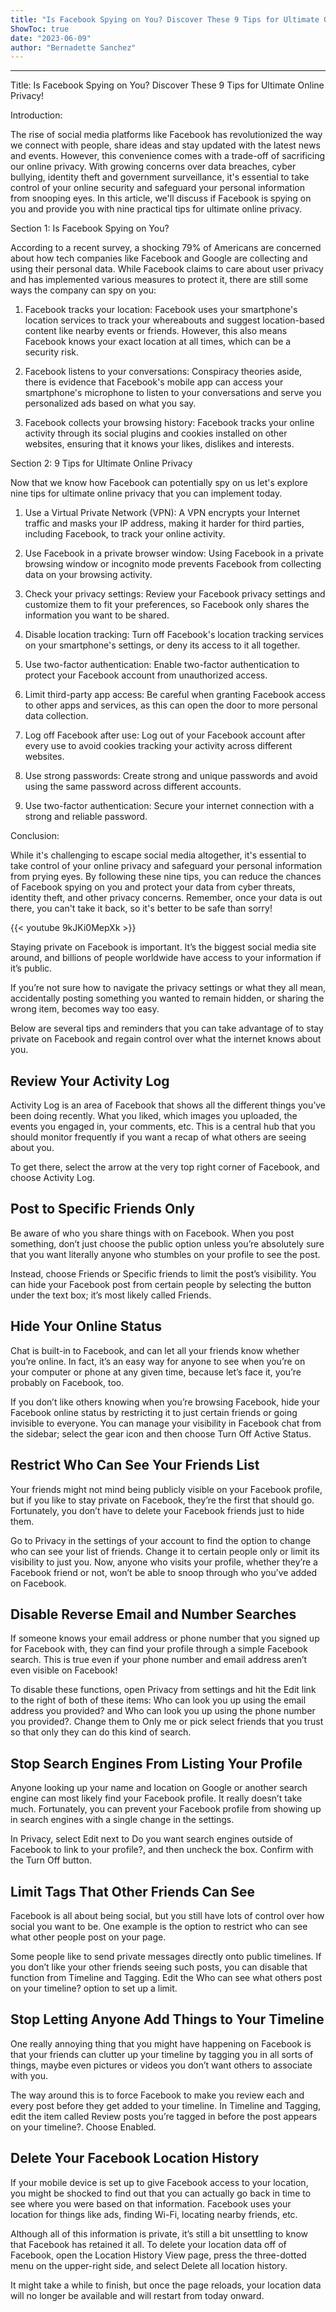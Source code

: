 ```yaml
---
title: "Is Facebook Spying on You? Discover These 9 Tips for Ultimate Online Privacy!"
ShowToc: true 
date: "2023-06-09"
author: "Bernadette Sanchez"
---
```

*****
Title: Is Facebook Spying on You? Discover These 9 Tips for Ultimate Online Privacy!

Introduction:

The rise of social media platforms like Facebook has revolutionized the way we connect with people, share ideas and stay updated with the latest news and events. However, this convenience comes with a trade-off of sacrificing our online privacy. With growing concerns over data breaches, cyber bullying, identity theft and government surveillance, it's essential to take control of your online security and safeguard your personal information from snooping eyes. In this article, we'll discuss if Facebook is spying on you and provide you with nine practical tips for ultimate online privacy.

Section 1: Is Facebook Spying on You?

According to a recent survey, a shocking 79% of Americans are concerned about how tech companies like Facebook and Google are collecting and using their personal data. While Facebook claims to care about user privacy and has implemented various measures to protect it, there are still some ways the company can spy on you:

1. Facebook tracks your location: Facebook uses your smartphone's location services to track your whereabouts and suggest location-based content like nearby events or friends. However, this also means Facebook knows your exact location at all times, which can be a security risk.

2. Facebook listens to your conversations: Conspiracy theories aside, there is evidence that Facebook's mobile app can access your smartphone's microphone to listen to your conversations and serve you personalized ads based on what you say.

3. Facebook collects your browsing history: Facebook tracks your online activity through its social plugins and cookies installed on other websites, ensuring that it knows your likes, dislikes and interests.

Section 2: 9 Tips for Ultimate Online Privacy

Now that we know how Facebook can potentially spy on us let's explore nine tips for ultimate online privacy that you can implement today.

1. Use a Virtual Private Network (VPN): A VPN encrypts your Internet traffic and masks your IP address, making it harder for third parties, including Facebook, to track your online activity.

2. Use Facebook in a private browser window: Using Facebook in a private browsing window or incognito mode prevents Facebook from collecting data on your browsing activity.

3. Check your privacy settings: Review your Facebook privacy settings and customize them to fit your preferences, so Facebook only shares the information you want to be shared.

4. Disable location tracking: Turn off Facebook's location tracking services on your smartphone's settings, or deny its access to it all together.

5. Use two-factor authentication: Enable two-factor authentication to protect your Facebook account from unauthorized access.

6. Limit third-party app access: Be careful when granting Facebook access to other apps and services, as this can open the door to more personal data collection.

7. Log off Facebook after use: Log out of your Facebook account after every use to avoid cookies tracking your activity across different websites.

8. Use strong passwords: Create strong and unique passwords and avoid using the same password across different accounts.

9. Use two-factor authentication: Secure your internet connection with a strong and reliable password.

Conclusion:

While it's challenging to escape social media altogether, it's essential to take control of your online privacy and safeguard your personal information from prying eyes. By following these nine tips, you can reduce the chances of Facebook spying on you and protect your data from cyber threats, identity theft, and other privacy concerns. Remember, once your data is out there, you can't take it back, so it's better to be safe than sorry!

{{< youtube 9kJKi0MepXk >}} 



Staying private on Facebook is important. It’s
the biggest social media site around, and billions of people worldwide have
access to your information if it’s public.
 
If you’re not sure how to navigate the privacy
settings or what they all mean, accidentally posting something you wanted to
remain hidden, or sharing the wrong item, becomes way too easy.
 
Below are several tips and reminders that you
can take advantage of to stay private on Facebook and regain control over what
the internet knows about you.
 

 
## Review Your Activity Log
 
Activity Log is an area of Facebook that shows
all the different things you’ve been doing recently. What you liked, which
images you uploaded, the events you engaged in, your comments, etc. This is a
central hub that you should monitor frequently if you want a recap of what
others are seeing about you.
 
To get there, select the arrow at the very top
right corner of Facebook, and choose Activity
Log.
 
## Post to Specific Friends Only
 
Be aware of who you share things with on
Facebook. When you post something, don’t just choose the public option unless
you’re absolutely sure that you want literally anyone who stumbles on your
profile to see the post. 
 
Instead, choose Friends or Specific friends to limit the post’s visibility. You can hide your Facebook post from certain people by selecting the button under the text box; it’s most likely called Friends.
 
## Hide Your Online Status
 
Chat is built-in to Facebook, and can let all
your friends know whether you’re online. In fact, it’s an easy way for anyone
to see when you’re on your computer or phone at any given time, because let’s
face it, you’re probably on Facebook, too.
 
If you don’t like others knowing when you’re browsing Facebook, hide your Facebook online status by restricting it to just certain friends or going invisible to everyone. You can manage your visibility in Facebook chat from the sidebar; select the gear icon and then choose Turn Off Active Status.
 
## Restrict Who Can See Your Friends List
 
Your friends might not mind being publicly
visible on your Facebook profile, but if you like to stay private on Facebook,
they’re the first that should go. Fortunately, you don’t have to delete your
Facebook friends just to hide them.
 
Go to Privacy
in the settings of your account to find the option to change who can see your
list of friends. Change it to certain people only or limit its visibility to
just you. Now, anyone who visits your profile, whether they’re a Facebook
friend or not, won’t be able to snoop through who you’ve added on Facebook.
 
## Disable Reverse Email and Number Searches
 
If someone knows your email address or phone
number that you signed up for Facebook with, they can find your profile through
a simple Facebook search. This is true even if your phone number and email
address aren’t even visible on Facebook!
 
To disable these functions, open Privacy from settings and hit the Edit link to the right of both of these
items: Who can look you up using the
email address you provided? and Who
can look you up using the phone number you provided?. Change them to Only me or pick select friends that you
trust so that only they can do this kind of search.
 
## Stop Search Engines From Listing Your Profile
 
Anyone looking up your name and location on
Google or another search engine can most likely find your Facebook profile. It
really doesn’t take much. Fortunately, you can prevent your Facebook profile
from showing up in search engines with a single change in the settings.
 
In Privacy,
select Edit next to Do you want search engines outside of
Facebook to link to your profile?, and then uncheck the box. Confirm with
the Turn Off button.
 
## Limit Tags That Other Friends Can See
 
Facebook is all about being social, but you
still have lots of control over how social you want to be. One example is the
option to restrict who can see what other people post on your page. 
 
Some people like to send private messages
directly onto public timelines. If you don’t like your other friends seeing
such posts, you can disable that function from Timeline and Tagging. Edit the Who
can see what others post on your timeline? option to set up a limit.
 
## Stop Letting Anyone Add Things to Your Timeline
 
One really annoying thing that you might have
happening on Facebook is that your friends can clutter up your timeline by
tagging you in all sorts of things, maybe even pictures or videos you don’t
want others to associate with you.
 
The way around this is to force Facebook to
make you review each and every post before they get added to your timeline. In Timeline and Tagging, edit the item
called Review posts you’re tagged in
before the post appears on your timeline?. Choose Enabled.
 
## Delete Your Facebook Location History
 
If your mobile device is set up to give
Facebook access to your location, you might be shocked to find out that you can
actually go back in time to see where you were based on that information.
Facebook uses your location for things like ads, finding Wi-Fi, locating nearby
friends, etc.
 
Although all of this information is private, it’s still a bit unsettling to know that Facebook has retained it all. To delete your location data off of Facebook, open the Location History View page, press the three-dotted menu on the upper-right side, and select Delete all location history.
 
It might take a while to finish, but once the
page reloads, your location data will no longer be available and will restart
from today onward.



